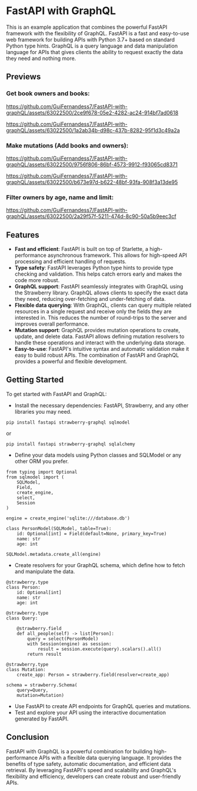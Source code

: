 # FastAPI with GraphQL

This is an example application that combines the powerful FastAPI framework with the flexibility of GraphQL. FastAPI is a fast and easy-to-use web framework for building APIs with Python 3.7+ based on standard Python type hints. GraphQL is a query language and data manipulation language for APIs that gives clients the ability to request exactly the data they need and nothing more.

## Previews

### Get book owners and books:

https://github.com/GuiFernandess7/FastAPI-with-graphQL/assets/63022500/2ce9f678-05e2-4282-ac24-914bf7ad0618

https://github.com/GuiFernandess7/FastAPI-with-graphQL/assets/63022500/1a2ab34b-d98c-437b-8282-95f1d3c49a2a

### Make mutations (Add books and owners):

https://github.com/GuiFernandess7/FastAPI-with-graphQL/assets/63022500/9756f806-86bf-4573-9912-f93065cd8371

https://github.com/GuiFernandess7/FastAPI-with-graphQL/assets/63022500/b673e97d-b622-48bf-93fa-908f3a13de95

### Filter owners by age, name and limit:

https://github.com/GuiFernandess7/FastAPI-with-graphQL/assets/63022500/2a29f57f-5211-474d-8c90-50a5b9eec3cf

## Features
* **Fast and efficient**: FastAPI is built on top of Starlette, a high-performance asynchronous framework. This allows for high-speed API processing and efficient handling of requests.
* **Type safety**: FastAPI leverages Python type hints to provide type checking and validation. This helps catch errors early and makes the code more robust.
* **GraphQL support**: FastAPI seamlessly integrates with GraphQL using the Strawberry library. GraphQL allows clients to specify the exact data they need, reducing over-fetching and under-fetching of data.
* **Flexible data querying**: With GraphQL, clients can query multiple related resources in a single request and receive only the fields they are interested in. This reduces the number of round-trips to the server and improves overall performance.
* **Mutation support**: GraphQL provides mutation operations to create, update, and delete data. FastAPI allows defining mutation resolvers to handle these operations and interact with the underlying data storage.
* **Easy-to-use**: FastAPI's intuitive syntax and automatic validation make it easy to build robust APIs. The combination of FastAPI and GraphQL provides a powerful and flexible development.

## Getting Started
To get started with FastAPI and GraphQL:
* Install the necessary dependencies: FastAPI, Strawberry, and any other libraries you may need.
```
pip install fastapi strawberry-graphql sqlmodel
```
or 
```
pip install fastapi strawberry-graphql sqlalchemy
```

* Define your data models using Python classes and SQLModel or any other ORM you prefer.
```
from typing import Optional
from sqlmodel import (
    SQLModel, 
    Field, 
    create_engine,
    select,
    Session
)

engine = create_engine('sqlite:///database.db')

class PersonModel(SQLModel, table=True):
    id: Optional[int] = Field(default=None, primary_key=True)
    name: str
    age: int

SQLModel.metadata.create_all(engine)
```
* Create resolvers for your GraphQL schema, which define how to fetch and manipulate the data.
```
@strawberry.type
class Person:
    id: Optional[int]
    name: str
    age: int

@strawberry.type
class Query:

    @strawberry.field
    def all_people(self) -> list[Person]:
        query = select(PersonModel)
        with Session(engine) as session:
            result = session.execute(query).scalars().all()
        return result
    
@strawberry.type
class Mutation:
    create_app: Person = strawberry.field(resolver=create_app)

schema = strawberry.Schema(
    query=Query, 
    mutation=Mutation)
```
* Use FastAPI to create API endpoints for GraphQL queries and mutations.
* Test and explore your API using the interactive documentation generated by FastAPI.

## Conclusion
FastAPI with GraphQL is a powerful combination for building high-performance APIs with a flexible data querying language. It provides the benefits of type safety, automatic documentation, and efficient data retrieval. By leveraging FastAPI's speed and scalability and GraphQL's flexibility and efficiency, developers can create robust and user-friendly APIs.
